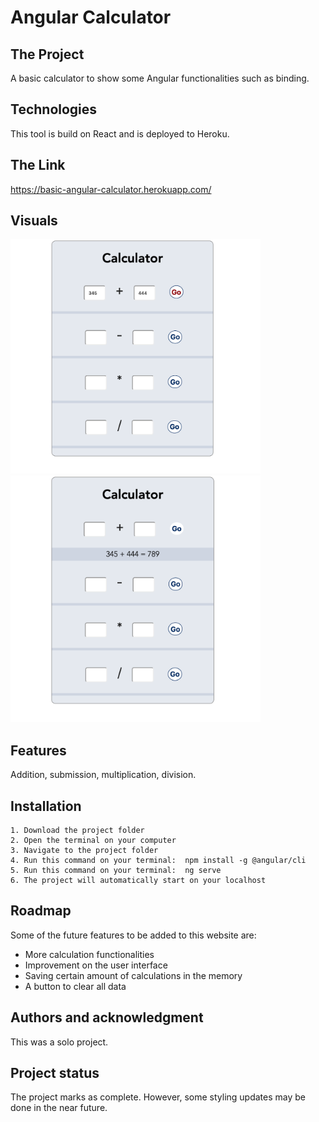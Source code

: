# Angular Calculator

<h2>The Project</h2>

A basic calculator to show some Angular functionalities such as binding.

<h2>Technologies</h2>

This tool is build on React and is deployed to Heroku.


<h2>The Link</h2>

<a href="https://basic-angular-calculator.herokuapp.com/"> https://basic-angular-calculator.herokuapp.com/ </a>

<h2>Visuals</h2>

<img src="https://github.com/daryashokouhi/angular-calculator/blob/master/src/screenshot2.png" width="400px" /><img src="https://github.com/daryashokouhi/angular-calculator/blob/master/src/screenshot3.png" width="400px" />

<h2>Features</h2>

Addition, submission, multiplication, division. 


<h2>Installation</h2>

    1. Download the project folder
    2. Open the terminal on your computer
    3. Navigate to the project folder
    4. Run this command on your terminal:  npm install -g @angular/cli
    5. Run this command on your terminal:  ng serve
    6. The project will automatically start on your localhost


<h2>Roadmap</h2>
Some of the future features to be added to this website are:

<ul>
    <li>More calculation functionalities</li>
    <li>Improvement on the user interface</li>
    <li>Saving certain amount of calculations in the memory</li>
    <li>A button to clear all data</li>
</ul>


<h2>Authors and acknowledgment</h2>
This was a solo project.

<h2>Project status</h2>
The project marks as complete. However, some styling updates may be done in the near future.
